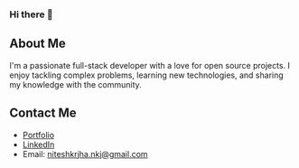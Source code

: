 ### Hi there 👋

## About Me
I'm a passionate full-stack developer with a love for open source projects. I enjoy tackling complex problems, learning new technologies, and sharing my knowledge with the community.

## Contact Me
- [Portfolio](https://nitesh1405.netlify.app/)
- [LinkedIn](https://www.linkedin.com/in/nitesh-kumar-j-0347b0b7/)
- Email: niteshkrjha.nkj@gmail.com
<!--
**niteshnkj/niteshnkj** is a ✨ _special_ ✨ repository because its `README.md` (this file) appears on your GitHub profile.

Here are some ideas to get you started:

- 🔭 I’m currently working on ...
- 🌱 I’m currently learning ...
- 👯 I’m looking to collaborate on ...
- 🤔 I’m looking for help with ...
- 💬 Ask me about ...
- 📫 How to reach me: ...
- 😄 Pronouns: ...
- ⚡ Fun fact: ...
- [Personal Website]()
-->
